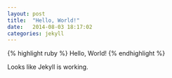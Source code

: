 ```yaml
---
layout: post
title:  "Hello, World!"
date:   2014-08-03 18:17:02
categories: jekyll
---
```


{% highlight ruby %}
Hello, World!
{% endhighlight %}

Looks like Jekyll is working.